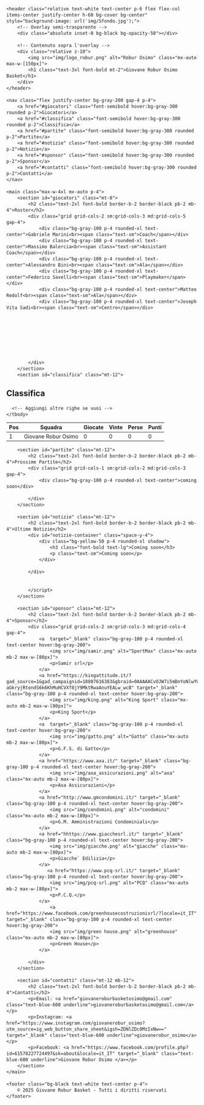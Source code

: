 <!DOCTYPE html>
<html lang="it">
<head>
  <meta charset="UTF-8" />
  <title>Giovane Robur Osimo Basket</title>
  <link rel="stylesheet" href="style.css" />
</head>
<body>
  <!-- Tutto il contenuto del sito -->


    <header class="relative text-white text-center p-6 flex flex-col items-center justify-center h-60 bg-cover bg-center" style="background-image: url('img/Sfondo.jpg');">
        <!-- Overlay semi-trasparente -->
        <div class="absolute inset-0 bg-black bg-opacity-50"></div>

        <!-- Contenuto sopra l'overlay -->
        <div class="relative z-10">
            <img src="img/logo_robur.png" alt="Robur Osimo" class="mx-auto max-w-[150px]">
            <h1 class="text-3xl font-bold mt-2">Giovane Robur Osimo Basket</h1>
        </div>
    </header>

    <nav class="flex justify-center bg-gray-200 gap-4 p-4">
        <a href="#giocatori" class="font-semibold hover:bg-gray-300 rounded p-2">Giocatori</a>
        <a href="#classifica" class="font-semibold hover:bg-gray-300 rounded p-2">Classifica</a>
        <a href="#partite" class="font-semibold hover:bg-gray-300 rounded p-2">Partite</a>
        <a href="#notizie" class="font-semibold hover:bg-gray-300 rounded p-2">Notizie</a>
        <a href="#sponsor" class="font-semibold hover:bg-gray-300 rounded p-2">Sponsor</a>
        <a href="#contatti" class="font-semibold hover:bg-gray-300 rounded p-2">Contatti</a>
    </nav>

    <main class="max-w-4xl mx-auto p-4">
        <section id="giocatori" class="mt-8">
            <h2 class="text-2xl font-bold border-b-2 border-black pb-2 mb-4">Roster</h2>
            <div class="grid grid-cols-2 sm:grid-cols-3 md:grid-cols-5 gap-4">
                <div class="bg-gray-100 p-4 rounded-xl text-center">Gabriele Marini<br><span class="text-sm">Coach</span></div>
                <div class="bg-gray-100 p-4 rounded-xl text-center">Massimo Balercia<br><span class="text-sm">Assistant Coach</span></div>
                <div class="bg-gray-100 p-4 rounded-xl text-center">Alessandro Bini<br><span class="text-sm">Ala</span></div>
                <div class="bg-gray-100 p-4 rounded-xl text-center">Federico Savelli<br><span class="text-sm">Playmaker</span></div>
                <div class="bg-gray-100 p-4 rounded-xl text-center">Matteo Redolf<br><span class="text-sm">Ala</span></div>
                <div class="bg-gray-100 p-4 rounded-xl text-center">Joseph Vita Sadi<br><span class="text-sm">Centro</span></div>
               
            
            
            
            
            
            
            
            </div>
        </section>
        <section id="classifica" class="mt-12">
  <h2 class="text-2xl font-bold border-b-2 border-black pb-2 mb-4">Classifica</h2>
  <table class="w-full text-left border-collapse">
    <thead>
      <tr class="bg-gray-200">
        <th class="border px-4 py-2">Pos</th>
        <th class="border px-4 py-2">Squadra</th>
        <th class="border px-4 py-2">Giocate</th>
        <th class="border px-4 py-2">Vinte</th>
        <th class="border px-4 py-2">Perse</th>
        <th class="border px-4 py-2">Punti</th>
      </tr>
    </thead>
    <tbody>
      <tr class="odd:bg-white even:bg-gray-50">
        <td class="border px-4 py-2">1</td>
        <td class="border px-4 py-2">Giovane Robur Osimo</td>
        <td class="border px-4 py-2">0</td>
        <td class="border px-4 py-2">0</td>
        <td class="border px-4 py-2">0</td>
        <td class="border px-4 py-2 font-bold">0</td>
      </tr>
      
      <!-- Aggiungi altre righe se vuoi -->
    </tbody>
  </table>
</section>


        <section id="partite" class="mt-12">
            <h2 class="text-2xl font-bold border-b-2 border-black pb-2 mb-4">Prossime Partite</h2>
            <div class="grid grid-cols-1 sm:grid-cols-2 md:grid-cols-3 gap-4">
                <div class="bg-gray-100 p-4 rounded-xl text-center">coming soon</div>
              
            </div>
        </section>

        <section id="notizie" class="mt-12">
            <h2 class="text-2xl font-bold border-b-2 border-black pb-2 mb-4">Ultime Notizie</h2>
            <div id="notizie-container" class="space-y-4">
                <div class="bg-yellow-50 p-4 rounded-xl shadow">
                    <h3 class="font-bold text-lg">Coming soon</h3>
                    <p class="text-sm">Coming soon</p>
                </div>
               
            </div>
           
               
            </script>
        </section>

        <section id="sponsor" class="mt-12">
            <h2 class="text-2xl font-bold border-b-2 border-black pb-2 mb-4">Sponsor</h2>
            <div class="grid grid-cols-2 sm:grid-cols-3 md:grid-cols-4 gap-4">
                <a  target="_blank" class="bg-gray-100 p-4 rounded-xl text-center hover:bg-gray-200">
                    <img src="img/samir.png" alt="SportMax" class="mx-auto mb-2 max-w-[80px]">
                    <p>Samir srl</p>
                </a>
                <a href="https://kingattitude.it/?gad_source=1&gad_campaignid=18887616383&gbraid=0AAAAACvOJW7i5mBnYoNlwYUi4GSesk__P&gclid=Cj0KCQjwvajDBhCNARIsAEE29WrNB_hDKs4PAXK6mnTl2-aGkryjRtondS6k6KhMuHCVXf8jY9MktRwaAnuYEALw_wcB" target="_blank" class="bg-gray-100 p-4 rounded-xl text-center hover:bg-gray-200">
                    <img src="img/king.png" alt="King Sport" class="mx-auto mb-2 max-w-[80px]">
                    <p>King Sport</p>
                </a>
                <a  target="_blank" class="bg-gray-100 p-4 rounded-xl text-center hover:bg-gray-200">
                    <img src="img/gatto.png" alt="Gatto" class="mx-auto mb-2 max-w-[80px]">
                    <p>G.F.S. di Gatto</p>
                </a>
                <a href="https://www.axa.it/" target="_blank" class="bg-gray-100 p-4 rounded-xl text-center hover:bg-gray-200">
                    <img src="img/axa_assicurazioni.png" alt="axa" class="mx-auto mb-2 max-w-[80px]">
                    <p>Axa Assicurazioni</p>
                </a>
                <a href="http://www.gmcondomini.it/" target="_blank" class="bg-gray-100 p-4 rounded-xl text-center hover:bg-gray-200">
                    <img src="img/condomini.png" alt="condomini" class="mx-auto mb-2 max-w-[80px]">
                    <p>G.M. Amministrazioni Condominiali</p>
                </a>
                <a href="hhttps://www.giacchesrl.it/" target="_blank" class="bg-gray-100 p-4 rounded-xl text-center hover:bg-gray-200">
                    <img src="img/giacche.png" alt="giacche" class="mx-auto mb-2 max-w-[80px]">
                    <p>Giacche` Edilizia</p>
                </a>
                   <a href="https://www.pcq-srl.it/" target="_blank" class="bg-gray-100 p-4 rounded-xl text-center hover:bg-gray-200">
                    <img src="img/pcq-srl.png" alt="PCQ" class="mx-auto mb-2 max-w-[80px]">
                    <p>P.C.Q.</p>
                </a>
                    <a href="https://www.facebook.com/greenhousecostruzionisrl/?locale=it_IT" target="_blank" class="bg-gray-100 p-4 rounded-xl text-center hover:bg-gray-200">
                    <img src="img/green house.png" alt="greenhouse" class="mx-auto mb-2 max-w-[80px]">
                    <p>Green House</p>
                </a>
               
            </div>
        </section>

        <section id="contatti" class="mt-12 mb-12">
            <h2 class="text-2xl font-bold border-b-2 border-black pb-2 mb-4">Contatti</h2>
            <p>Email: <a href="giovaneroburbasketosimo@gmail.com" class="text-blue-600 underline">giovaneroburbasketosimo@gmail.com</a></p>
            <p>Instagram: <a href="https://www.instagram.com/giovanerobur_osimo?utm_source=ig_web_button_share_sheet&igsh=ZDNlZDc0MzIxNw==" target="_blank" class="text-blue-600 underline">giovanerobur_osimo</a></p>
            <p>Facebook: <a href="https://www.facebook.com/profile.php?id=61578227724497&sk=about&locale=it_IT" target="_blank" class="text-blue-600 underline">Giovane Robur Osimo </a></p>
        </section>
    </main>

    <footer class="bg-black text-white text-center p-4">
        © 2025 Giovane Robur Basket - Tutti i diritti riservati
    </footer>
</body>
</html>
